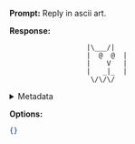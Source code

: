 **Prompt:**
Reply in ascii art.

**Response:**
```
                   |\___/|
                   |  @  @  |
                   |    V   |
                   |   _|_  |
                    \/\/\/
```

<details><summary>Metadata</summary>

- Duration: 2559 ms
- Datetime: 2023-09-08T11:45:07.812077
- Model: gpt-3.5-turbo-0613

</details>

**Options:**
```json
{}
```

